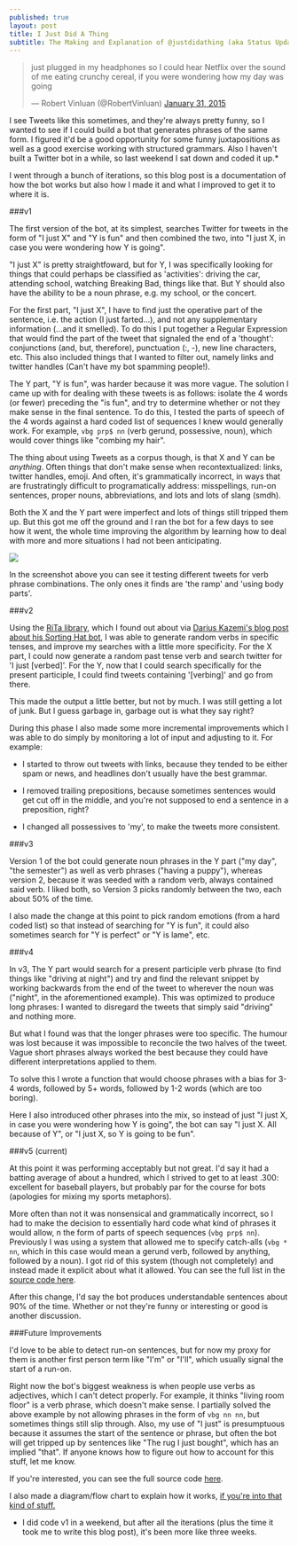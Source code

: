 ```yaml
---
published: true
layout: post
title: I Just Did A Thing
subtitle: The Making and Explanation of @justdidathing (aka Status Updates)
---
```




<blockquote class="twitter-tweet" lang="en"><p lang="en" dir="ltr">just plugged in my headphones so I could hear Netflix over the sound of me eating crunchy cereal, if you were wondering how my day was going</p>&mdash; Robert Vinluan (@RobertVinluan) <a href="https://twitter.com/RobertVinluan/status/561603474492641280">January 31, 2015</a></blockquote>
<script async src="//platform.twitter.com/widgets.js" charset="utf-8"></script>

I see Tweets like this sometimes, and they're always pretty funny, so I wanted to see if I could build a bot that generates phrases of the same form. I figured it'd be a good opportunity for some funny juxtapositions as well as a good exercise working with structured grammars. Also I haven't built a Twitter bot in a while, so last weekend I sat down and coded it up.*

I went through a bunch of iterations, so this blog post is a documentation of how the bot works but also how I made it and what I improved to get it to where it is.

###v1

The first version of the bot, at its simplest, searches Twitter for tweets in the form of "I just X" and "Y is fun" and then combined the two, into "I just X, in case you were wondering how Y is going". 

"I just X" is pretty straightfoward, but for Y, I was specifically looking for things that could perhaps be classified as 'activities': driving the car, attending school, watching Breaking Bad, things like that. But Y should also have the ability to be a noun phrase, e.g. my school, or the concert. 

For the first part, "I just X", I have to find just the operative part of the sentence, i.e. the action (I just farted...), and not any supplementary information (...and it smelled). To do this I put together a Regular Expression that would find the part of the tweet that signaled the end of a 'thought': conjunctions (and, but, therefore), punctuation (:, -), new line characters, etc. This also included things that I wanted to filter out, namely links and twitter handles (Can't have my bot spamming people!).

The Y part, "Y is fun", was harder because it was more vague. The solution I came up with for dealing with these tweets is as follows: isolate the 4 words (or fewer) preceding the "is fun", and try to determine whether or not they make sense in the final sentence. To do this, I tested the parts of speech of the 4 words against a hard coded list of sequences I knew would generally work. For example, `vbg prp$ nn` (verb gerund, possessive, noun), which would cover things like "combing my hair". 

The thing about using Tweets as a corpus though, is that X and Y can be *anything*. Often things that don't make sense when recontextualized: links, twitter handles, emoji. And often, it's grammatically incorrect, in ways that are frustratingly difficult to programatically address: misspellings, run-on sentences, proper nouns, abbreviations, and lots and lots of slang (smdh). 

Both the X and the Y part were imperfect and lots of things still tripped them up. But this got me off the ground and I ran the bot for a few days to see how it went, the whole time improving the algorithm by learning how to deal with more and more situations I had not been anticipating.

![](http://i.imgur.com/bOpcCxA.png)

In the screenshot above you can see it testing different tweets for verb phrase combinations. The only ones it finds are 'the ramp' and 'using body parts'.

###v2

Using the [RiTa library](https://rednoise.org/rita/), which I found out about via [Darius Kazemi's blog post about his Sorting Hat bot](http://tinysubversions.com/notes/sorting-bot/), I was able to generate random verbs in specific tenses, and improve my searches with a little more specificity. For the X part, I could now generate a random past tense verb and search twitter for 'I just [verbed]'. For the Y, now that I could search specifically for the present participle, I could find tweets containing '[verbing]' and go from there. 

This made the output a little better, but not by much. I was still getting a lot of junk. But I guess garbage in, garbage out is what they say right?

During this phase I also made some more incremental improvements which I was able to do simply by monitoring a lot of input and adjusting to it. For example:

- I started to throw out tweets with links, because they tended to be either spam or news, and headlines don't usually have the best grammar.

- I removed trailing prepositions, because sometimes sentences would get cut off in the middle, and you're not supposed to end a sentence in a preposition, right?

- I changed all possessives to 'my', to make the tweets more consistent.


###v3

Version 1 of the bot could generate noun phrases in the Y part ("my day", "the semester") as well as verb phrases ("having a puppy"), whereas version 2, because it was seeded with a random verb, always contained said verb. I liked both, so Version 3 picks randomly between the two, each about 50% of the time.

I also made the change at this point to pick random emotions (from a hard coded list) so that instead of searching for "Y is fun", it could also sometimes search for "Y is perfect" or "Y is lame", etc.

###v4

In v3, The Y part would search for a present participle verb phrase (to find things like "driving at night") and try and find the relevant snippet by working backwards from the end of the tweet to wherever the noun was ("night", in the aforementioned example). This was optimized to produce long phrases: I wanted to disregard the tweets that simply said "driving" and nothing more.

But what I found was that the longer phrases were too specific. The humour was lost because it was impossible to reconcile the two halves of the tweet. Vague short phrases always worked the best because they could have different interpretations applied to them.

To solve this I wrote a function that would choose phrases with a bias for 3-4 words, followed by 5+ words, followed by 1-2 words (which are too boring). 

Here I also introduced other phrases into the mix, so instead of just "I just X, in case you were wondering how Y is going", the bot can say "I just X. All because of Y", or "I just X, so Y is going to be fun".

###v5 (current)

At this point it was performing acceptably but not great. I'd say it had a batting average of about a hundred, which I strived to get to at least .300: excellent for baseball players, but probably par for the course for bots (apologies for mixing my sports metaphors).

More often than not it was nonsensical and grammatically incorrect, so I had to make the decision to essentially hard code what kind of phrases it would allow, n the form of parts of speech sequences (`vbg prp$ nn`). Previously I was using a system that allowed me to specify catch-alls (`vbg * nn`, which in this case would mean a gerund verb, followed by anything, followed by a noun). I got rid of this system (though not completely) and instead made it explicit about what it allowed. You can see the full list in the [source code here](https://github.com/rvinluan/status_updates/blob/master/index.js#L371).

After this change, I'd say the bot produces understandable sentences about 90% of the time. Whether or not they're funny or interesting or good is another discussion.

###Future Improvements

I'd love to be able to detect run-on sentences, but for now my proxy for them is another first person term like "I'm" or "I'll", which usually signal the start of a run-on.

Right now the bot's biggest weakness is when people use verbs as adjectives, which I can't detect properly. For example, it thinks "living room floor" is a verb phrase, which doesn't make sense. I partially solved the above example by not allowing phrases in the form of `vbg nn nn`, but sometimes things still slip through. Also, my use of "I just" is presumptuous because it assumes the start of the sentence or phrase, but often the bot will get tripped up by sentences like "The rug I just bought", which has an implied "that". If anyone knows how to figure out how to account for this stuff, let me know.

If you're interested, you can see the full source code [here](https://github.com/rvinluan/status_updates).

I also made a diagram/flow chart to explain how it works, [if you're into that kind of stuff.](http://i.imgur.com/V1SEAZs.png)



* I did code v1 in a weekend, but after all the iterations (plus the time it took me to write this blog post), it's been more like three weeks.
